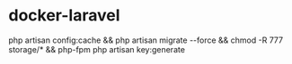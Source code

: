 # docker-laravel
php artisan config:cache && php artisan migrate --force && chmod -R 777 storage/* && php-fpm
php artisan key:generate
